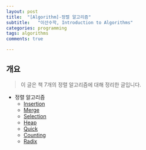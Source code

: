 ```yaml
---
layout: post
title:  "[Algorithm]-정렬 알고리즘"
subtitle:   "이산수학, Introduction to Algorithms"
categories: programming
tags: algorithms
comments: true

---
```

## 개요
> 이 글은 책 7개의 정렬  알고리즘에 대해 정리한 글입니다.

- 정렬 알고리즘
	- [Insertion](#Insertion)
	- [Merge](#Merge)
	- [Selection](#Selection)
	- [Heap](#Heap)
	- [Quick](#Quick)
	- [Counting](#Counting)
	- [Radix](#Radix)